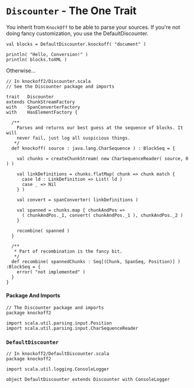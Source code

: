 # `Discounter` - The One Trait #

You inherit from `KnockOff` to be able to parse your sources. If you're not doing
fancy customization, you use the DefaultDiscounter.

    val blocks = DefaultDiscounter.knockoff( "document" )

    println( "Hello, Conversion!" )
    println( blocks.toXML )

Otherwise...

    // In knockoff2/Discounter.scala
    // See the Discounter package and imports
    
    trait   Discounter
    extends ChunkStreamFactory
    with    SpanConverterFactory
    with    HasElementFactory {
  
      /**
        Parses and returns our best guess at the sequence of blocks. It will
        never fail, just log all suspicious things.
       */
      def knockoff( source : java.lang.CharSequence ) : BlockSeq = {
          
        val chunks = createChunkStream( new CharSequenceReader( source, 0 ) )

        val linkDefinitions = chunks.flatMap( chunk => chunk match {
          case ld : LinkDefinition => List( ld )
          case _ => Nil
        } )
        
        val convert = spanConverter( linkDefinitions )
        
        val spanned = chunks.map { chunkAndPos =>
          ( chunkAndPos._1, convert( chunkAndPos._1 ), chunkAndPos._2 )
        }
        
        recombine( spanned )
      }
      
      /**
       * Part of recombination is the fancy bit.
       */
      def recombine( spannedChunks : Seq[(Chunk, SpanSeq, Position)] ) :BlockSeq = {
        error( "not implemented" )
      }
    }

#### Package And Imports

    // The Discounter package and imports
    package knockoff2
    
    import scala.util.parsing.input.Position
    import scala.util.parsing.input.CharSequenceReader

### `DefaultDiscounter` ###

    // In knockoff2/DefaultDiscounter.scala
    package knockoff2
    
    import scala.util.logging.ConsoleLogger
    
    object DefaultDiscounter extends Discounter with ConsoleLogger